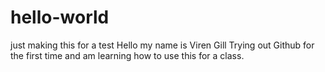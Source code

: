 # hello-world
just making this for a test 
Hello my name is Viren Gill
Trying out Github for the first time and am learning how to use this for a class. 
